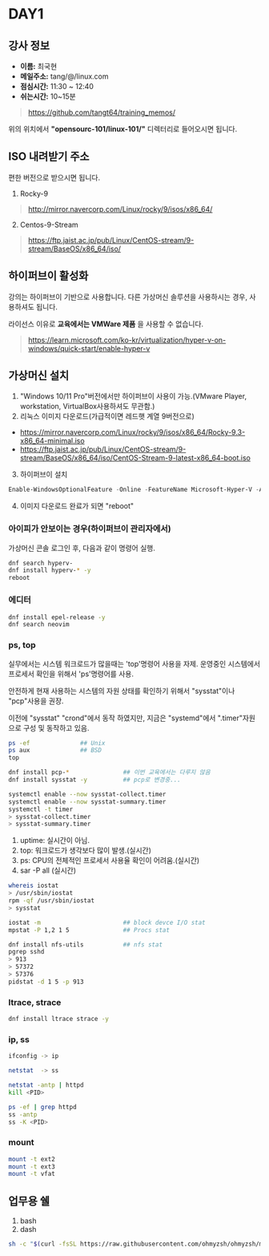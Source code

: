 # DAY1

## 강사 정보

- __이름:__ 최국현
- __메일주소:__ tang/@/linux.com
- __점심시간:__ 11:30 ~ 12:40
- __쉬는시간:__ 10~15분


>https://github.com/tangt64/training_memos/

위의 위치에서 __"opensourc-101/linux-101/"__ 디렉터리로 들어오시면 됩니다.

## ISO 내려받기 주소

편한 버전으로 받으시면 됩니다.

1. Rocky-9
>http://mirror.navercorp.com/Linux/rocky/9/isos/x86_64/
2. Centos-9-Stream
>https://ftp.jaist.ac.jp/pub/Linux/CentOS-stream/9-stream/BaseOS/x86_64/iso/

## 하이퍼브이 활성화

강의는 하이퍼브이 기반으로 사용합니다. 다른 가상머신 솔루션을 사용하시는 경우, 사용하셔도 됩니다. 

라이선스 이유로 __교육에서는 VMWare 제품__ 을 사용할 수 없습니다.
>https://learn.microsoft.com/ko-kr/virtualization/hyper-v-on-windows/quick-start/enable-hyper-v
>
>
## 가상머신 설치

1. "Windows 10/11 Pro"버전에서만 하이퍼브이 사용이 가능.(VMware Player, workstation, VirtualBox사용하셔도 무관함.)
2. 리눅스 이미지 다운로드(가급적이면 레드햇 계열 9버전으로)
- https://mirror.navercorp.com/Linux/rocky/9/isos/x86_64/Rocky-9.3-x86_64-minimal.iso
- https://ftp.jaist.ac.jp/pub/Linux/CentOS-stream/9-stream/BaseOS/x86_64/iso/CentOS-Stream-9-latest-x86_64-boot.iso
3. 하이퍼브이 설치
```powershell
Enable-WindowsOptionalFeature -Online -FeatureName Microsoft-Hyper-V -All
```
4. 이미지 다운로드 완료가 되면 "reboot"

### 아이피가 안보이는 경우(하이퍼브이 관리자에서)

가상머신 콘솔 로그인 후, 다음과 같이 명령어 실행.

```bash
dnf search hyperv-
dnf install hyperv-* -y
reboot
```

### 에디터

```bash
dnf install epel-release -y
dnf search neovim
```

### ps, top

실무에서는 시스템 워크로드가 많을때는 'top'명령어 사용을 자제. 운영중인 시스템에서 프로세서 확인을 위해서 'ps'명령어를 사용. 

안전하게 현재 사용하는 시스템의 자원 상태를 확인하기 위해서 "sysstat"이나 "pcp"사용을 권장.

이전에 "sysstat" "crond"에서 동작 하였지만, 지금은 "systemd"에서 ".timer"자원으로 구성 및 동작하고 있음.

```bash
ps -ef				## Unix
ps aux				## BSD
top

dnf install pcp-*				## 이번 교육에서는 다루지 않음
dnf install sysstat -y			## pcp로 변경중...

systemctl enable --now sysstat-collect.timer
systemctl enable --now sysstat-summary.timer
systemctl -t timer
> sysstat-collect.timer
> sysstat-summary.timer
```

1. uptime: 실시간이 아님.
2. top: 워크로드가 생각보다 많이 발생.(실시간)
3. ps: CPU의 전체적인 프로세서 사용율 확인이 어려움.(실시간)
4. sar -P all (실시간)

```bash
whereis iostat
> /usr/sbin/iostat
rpm -qf /usr/sbin/iostat
> sysstat

iostat -m 						## block devce I/O stat
mpstat -P 1,2 1 5				## Procs stat

dnf install nfs-utils			## nfs stat
pgrep sshd
> 913
> 57372
> 57376
pidstat -d 1 5 -p 913
```

### ltrace, strace

```bash
dnf install ltrace strace -y
```

### ip, ss


```bash
ifconfig -> ip

netstat  -> ss

netstat -antp | httpd
kill <PID>

ps -ef | grep httpd
ss -antp
ss -K <PID>
```

### mount

```bash
mount -t ext2
mount -t ext3
mount -t vfat
```


## 업무용 쉘

1. bash
2. dash

```bash
sh -c "$(curl -fsSL https://raw.githubusercontent.com/ohmyzsh/ohmyzsh/master/tools/install.sh)"
```